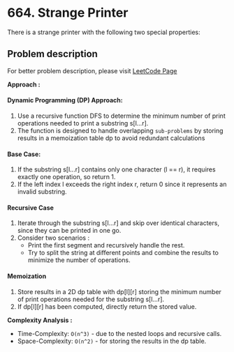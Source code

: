# 664. Strange Printer

There is a strange printer with the following two special properties:<br/>

## Problem description

For better problem description, please visit [LeetCode Page](https://leetcode.com/problems/strange-printer/description)

**Approach :**<br/>

#### Dynamic Programming (DP) Approach:

1. Use a recursive function DFS to determine the minimum number of print operations needed to print a substring s[l...r].
2. The function is designed to handle overlapping `sub-problems` by storing results in a memoization table dp to avoid redundant calculations

#### Base Case:

1.  If the substring s[l...r] contains only one character (l == r), it requires exactly one operation, so return 1.
2.  If the left index l exceeds the right index r, return 0 since it represents an invalid substring.

#### Recursive Case

1. Iterate through the substring s[l...r] and skip over identical characters, since they can be printed in one go.
2. Consider two scenarios :
    - Print the first segment and recursively handle the rest.
    - Try to split the string at different points and combine the results to minimize the number of operations.

#### Memoization

1. Store results in a 2D dp table with dp[l][r] storing the minimum number of print operations needed for the substring s[l...r].
2. If dp[l][r] has been computed, directly return the stored value.

**Complexity Analysis :**<br/>

-   Time-Complexity: `O(n^3)` - due to the nested loops and recursive calls.
-   Space-Complexity: `O(n^2)` - for storing the results in the dp table.